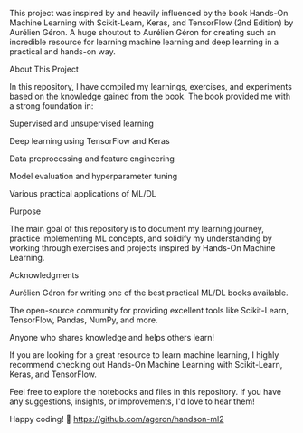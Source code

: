 

This project was inspired by and heavily influenced by the book Hands-On Machine Learning with Scikit-Learn, Keras, and TensorFlow (2nd Edition) by Aurélien Géron. A huge shoutout to Aurélien Géron for creating such an incredible resource for learning machine learning and deep learning in a practical and hands-on way.

About This Project

In this repository, I have compiled my learnings, exercises, and experiments based on the knowledge gained from the book. The book provided me with a strong foundation in:

Supervised and unsupervised learning

Deep learning using TensorFlow and Keras

Data preprocessing and feature engineering

Model evaluation and hyperparameter tuning

Various practical applications of ML/DL

Purpose

The main goal of this repository is to document my learning journey, practice implementing ML concepts, and solidify my understanding by working through exercises and projects inspired by Hands-On Machine Learning.

Acknowledgments

Aurélien Géron for writing one of the best practical ML/DL books available.

The open-source community for providing excellent tools like Scikit-Learn, TensorFlow, Pandas, NumPy, and more.

Anyone who shares knowledge and helps others learn!

If you are looking for a great resource to learn machine learning, I highly recommend checking out Hands-On Machine Learning with Scikit-Learn, Keras, and TensorFlow.

Feel free to explore the notebooks and files in this repository. If you have any suggestions, insights, or improvements, I'd love to hear them!

Happy coding! 🚀
https://github.com/ageron/handson-ml2


